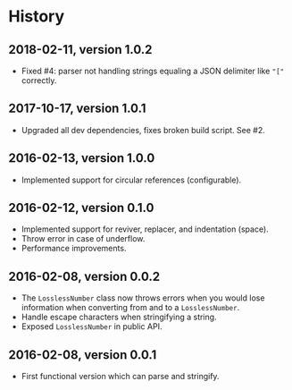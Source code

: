 # History


## 2018-02-11, version 1.0.2

- Fixed #4: parser not handling strings equaling a JSON delimiter
  like `"["` correctly.


## 2017-10-17, version 1.0.1

- Upgraded all dev dependencies, fixes broken build script. See #2.


## 2016-02-13, version 1.0.0

- Implemented support for circular references (configurable).


## 2016-02-12, version 0.1.0

- Implemented support for reviver, replacer, and indentation (space).
- Throw error in case of underflow.
- Performance improvements.


## 2016-02-08, version 0.0.2

- The `LosslessNumber` class now throws errors when you would lose information
  when converting from and to a `LosslessNumber`.
- Handle escape characters when stringifying a string.
- Exposed `LosslessNumber` in public API.


## 2016-02-08, version 0.0.1

- First functional version which can parse and stringify.
